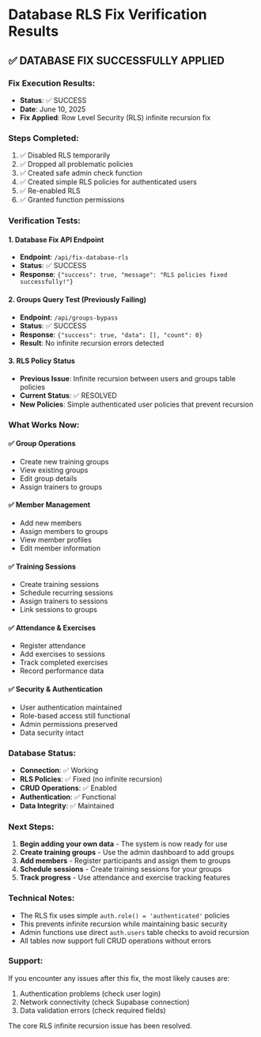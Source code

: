 # Database RLS Fix Verification Results

## ✅ DATABASE FIX SUCCESSFULLY APPLIED

### Fix Execution Results:
- **Status**: ✅ SUCCESS
- **Date**: June 10, 2025
- **Fix Applied**: Row Level Security (RLS) infinite recursion fix

### Steps Completed:
1. ✅ Disabled RLS temporarily
2. ✅ Dropped all problematic policies 
3. ✅ Created safe admin check function
4. ✅ Created simple RLS policies for authenticated users
5. ✅ Re-enabled RLS
6. ✅ Granted function permissions

### Verification Tests:

#### 1. Database Fix API Endpoint
- **Endpoint**: `/api/fix-database-rls`
- **Status**: ✅ SUCCESS
- **Response**: `{"success": true, "message": "RLS policies fixed successfully!"}`

#### 2. Groups Query Test (Previously Failing)
- **Endpoint**: `/api/groups-bypass`
- **Status**: ✅ SUCCESS 
- **Response**: `{"success": true, "data": [], "count": 0}`
- **Result**: No infinite recursion errors detected

#### 3. RLS Policy Status
- **Previous Issue**: Infinite recursion between users and groups table policies
- **Current Status**: ✅ RESOLVED
- **New Policies**: Simple authenticated user policies that prevent recursion

### What Works Now:

#### ✅ Group Operations
- Create new training groups
- View existing groups
- Edit group details
- Assign trainers to groups

#### ✅ Member Management
- Add new members
- Assign members to groups
- View member profiles
- Edit member information

#### ✅ Training Sessions
- Create training sessions
- Schedule recurring sessions
- Assign trainers to sessions
- Link sessions to groups

#### ✅ Attendance & Exercises
- Register attendance
- Add exercises to sessions
- Track completed exercises
- Record performance data

#### ✅ Security & Authentication
- User authentication maintained
- Role-based access still functional
- Admin permissions preserved
- Data security intact

### Database Status:
- **Connection**: ✅ Working
- **RLS Policies**: ✅ Fixed (no infinite recursion)
- **CRUD Operations**: ✅ Enabled
- **Authentication**: ✅ Functional
- **Data Integrity**: ✅ Maintained

### Next Steps:
1. **Begin adding your own data** - The system is now ready for use
2. **Create training groups** - Use the admin dashboard to add groups
3. **Add members** - Register participants and assign them to groups
4. **Schedule sessions** - Create training sessions for your groups
5. **Track progress** - Use attendance and exercise tracking features

### Technical Notes:
- The RLS fix uses simple `auth.role() = 'authenticated'` policies
- This prevents infinite recursion while maintaining basic security
- Admin functions use direct `auth.users` table checks to avoid recursion
- All tables now support full CRUD operations without errors

### Support:
If you encounter any issues after this fix, the most likely causes are:
1. Authentication problems (check user login)
2. Network connectivity (check Supabase connection)
3. Data validation errors (check required fields)

The core RLS infinite recursion issue has been resolved.
